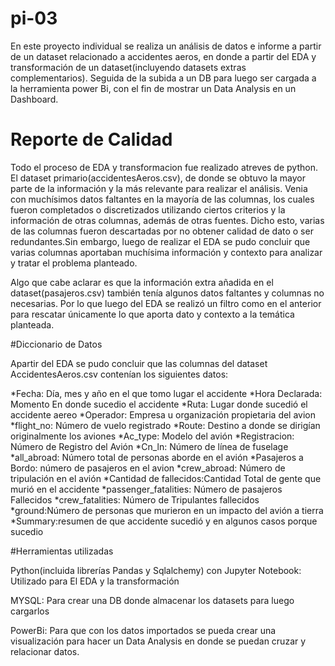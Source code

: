 # pi-03
En este proyecto individual se realiza un  análisis de datos e informe a partir de un dataset relacionado a accidentes aeros, en donde a partir del EDA y transformación de un dataset(incluyendo datasets extras complementarios). Seguida de la subida a un DB para luego ser cargada a la herramienta power Bi, con el fin de mostrar un Data Analysis en un Dashboard.

# Reporte de Calidad
Todo el proceso de EDA y transformacion fue realizado atreves de python. 
El dataset primario(accidentesAeros.csv), de donde se obtuvo la mayor parte de la información y la más relevante para realizar el análisis. Venia con muchísimos datos faltantes en la mayoría de las columnas, los cuales fueron completados o discretizados utilizando ciertos criterios y la información de otras columnas, además de otras fuentes. Dicho esto, varias de las columnas fueron descartadas por no obtener calidad de dato o ser redundantes.Sin embargo, luego de realizar el EDA se pudo concluir que varias columnas aportaban muchísima información y contexto para analizar y tratar el problema planteado.

Algo que cabe aclarar es que la información extra añadida en el dataset(pasajeros.csv) también tenía algunos datos faltantes y columnas no necesarias. Por lo que  luego del EDA se realizó un filtro como en el anterior para rescatar únicamente lo que aporta dato y contexto a la temática planteada. 


#Diccionario de Datos

Apartir del EDA se pudo concluir que las columnas del dataset AccidentesAeros.csv contenían los siguientes datos:

*Fecha: Día, mes y año en el que tomo lugar el accidente
*Hora Declarada: Momento En donde sucedio el accidente 
*Ruta: Lugar donde sucedió el accidente aereo
*Operador: Empresa u organización propietaria del avion
*flight_no: Número de vuelo registrado
*Route: Destino a donde se dirigían originalmente los aviones
*Ac_type: Modelo del avión
*Registracion: Número de Registro del Avión
*Cn_ln: Número de línea de fuselage
*all_abroad: Número total de personas aborde en el avión 
*Pasajeros a Bordo: número  de pasajeros en el avion
*crew_abroad: Número de tripulación en el avión
*Cantidad de fallecidos:Cantidad Total de gente que murió en el accidente 
*passenger_fatalities: Número de pasajeros Fallecidos 
*crew_fatalities: Número de Tripulantes fallecidos
*ground:Número de personas que murieron en un impacto del avión a tierra
*Summary:resumen de que accidente sucedió y en algunos casos porque sucedio


#Herramientas utilizadas

Python(incluida librerías Pandas y Sqlalchemy) con Jupyter Notebook: Utilizado para El EDA y la transformación 

MYSQL: Para crear una DB donde almacenar los datasets para luego cargarlos

PowerBi: Para que con los datos importados se pueda crear una visualización para hacer un Data Analysis en donde se puedan cruzar y relacionar datos. 
